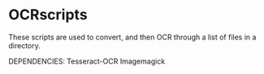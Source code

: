 # OCRscripts
These scripts are used to convert, and then OCR through a list of files in a directory. 

DEPENDENCIES:
  Tesseract-OCR
  Imagemagick
